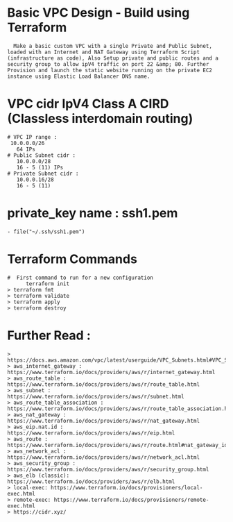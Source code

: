 # Basic VPC Design - Build using Terraform
      Make a basic custom VPC with a single Private and Public Subnet, loaded with an Internet and NAT Gateway using Terraform Script (infrastructure as code), Also Setup private and public routes and a security group to allow ipV4 traffic on port 22 &amp; 80. Further Provision and launch the static website running on the private EC2 instance using Elastic Load Balancer DNS name.

# VPC cidr IpV4 Class A CIRD (Classless interdomain routing) 
	# VPC IP range :
     10.0.0.0/26
	   64 IPs
	# Public Subnet cidr :
	   10.0.0.0/28
	   16 - 5 (11) IPs
	# Private Subnet cidr :
	   10.0.0.16/28
	   16 - 5 (11)
# private_key name : ssh1.pem
    - file("~/.ssh/ssh1.pem")
# Terraform Commands
    #  First command to run for a new configuration
	      terraform init
    > terraform fmt
    > terraform validate
    > terraform apply
    > terraform destroy

# Further Read :
    > https://docs.aws.amazon.com/vpc/latest/userguide/VPC_Subnets.html#VPC_Sizing
    > aws_internet_gateway : https://www.terraform.io/docs/providers/aws/r/internet_gateway.html
    > aws_route_table : https://www.terraform.io/docs/providers/aws/r/route_table.html
    > aws_subnet : https://www.terraform.io/docs/providers/aws/r/subnet.html
    > aws_route_table_association : https://www.terraform.io/docs/providers/aws/r/route_table_association.html
    > aws_nat_gateway : https://www.terraform.io/docs/providers/aws/r/nat_gateway.html
    > aws_eip.nat.id : https://www.terraform.io/docs/providers/aws/r/eip.html
    > aws_route : https://www.terraform.io/docs/providers/aws/r/route.html#nat_gateway_id
    > aws_network_acl : https://www.terraform.io/docs/providers/aws/r/network_acl.html
    > aws_security_group : https://www.terraform.io/docs/providers/aws/r/security_group.html
    > aws_elb (classic): https://www.terraform.io/docs/providers/aws/r/elb.html
    > local-exec: https://www.terraform.io/docs/provisioners/local-exec.html
    > remote-exec: https://www.terraform.io/docs/provisioners/remote-exec.html
    > https://cidr.xyz/
